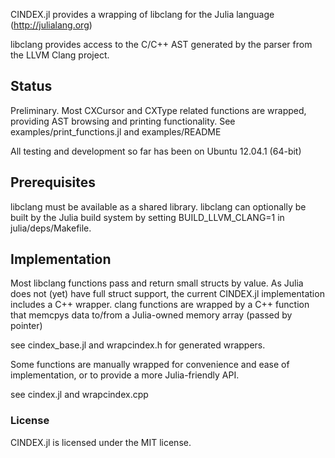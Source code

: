 CINDEX.jl provides a wrapping of libclang for the 
Julia language (http://julialang.org)

libclang provides access to the C/C++ AST generated by the 
parser from the LLVM Clang project.

## Status

Preliminary. Most CXCursor and CXType related functions are
wrapped, providing AST browsing and printing functionality.
See examples/print_functions.jl and examples/README

All testing and development so far has been on Ubuntu 12.04.1 (64-bit)

## Prerequisites

libclang must be available as a shared library. libclang can
optionally be built by the Julia build system by setting 
BUILD_LLVM_CLANG=1 in julia/deps/Makefile.

## Implementation

Most libclang functions pass and return small 
structs by value. As Julia does not (yet) have full struct 
support, the current CINDEX.jl implementation includes a 
C++ wrapper. clang functions are wrapped by a C++ function
that memcpys data to/from a Julia-owned memory array 
(passed by pointer)

see cindex_base.jl and wrapcindex.h for generated wrappers.

Some functions are manually wrapped for convenience and ease of
implementation, or to provide a more Julia-friendly API.

see cindex.jl and wrapcindex.cpp

### License

CINDEX.jl is licensed under the MIT license.
